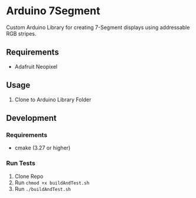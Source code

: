 # Arduino 7Segment

Custom Arduino Library for creating 7-Segment displays using addressable RGB stripes.

## Requirements

 - Adafruit Neopixel

## Usage

 1. Clone to Arduino Library Folder

## Development

### Requirements
 - cmake (3.27 or higher)

### Run Tests
 
 1. Clone Repo
 2. Run `chmod +x buildAndTest.sh`
 3. Run `./buildAndTest.sh`